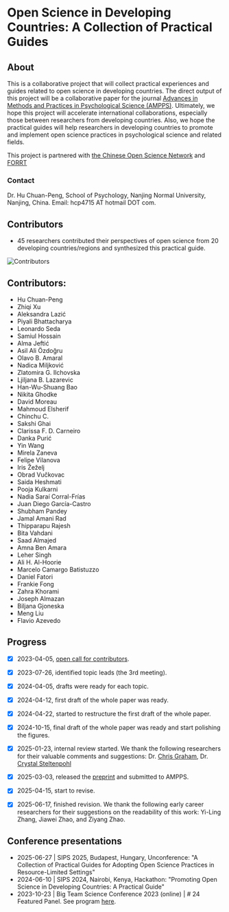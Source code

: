 # Open Science in Developing Countries: A Collection of Practical Guides

## About

This is a collaborative project that will collect practical experiences and guides related to open science in developing countries. The direct output of this project will be a collaborative paper for the journal [Advances in Methods and Practices in Psychological Science (AMPPS)](https://www.psychologicalscience.org/publications/ampps). Ultimately, we hope this project will accelerate international collaborations, especially those between researchers from developing countries. Also, we hope the practical guides will help researchers in developing countries to promote and implement open science practices in psychological science and related fields.

This project is partnered with [the Chinese Open Science Network](https://open-sci.cn/) and [FORRT](https://forrt.org/)

### Contact

Dr. Hu Chuan-Peng, School of Psychology, Nanjing Normal University, Nanjing, China. Email: hcp4715 AT hotmail DOT com.

## Contributors

-   45 researchers contributed their perspectives of open science from 20 developing countries/regions and synthesized this practical guide.

<!-- insert the png figure here: -->

![Contributors](Authors_Geo.png)

## Contributors:
- Hu Chuan-Peng  
- Zhiqi Xu  
- Aleksandra Lazić  
- Piyali Bhattacharya  
- Leonardo Seda  
- Samiul Hossain  
- Alma Jeftić  
- Asil Ali Özdoğru  
- Olavo B. Amaral  
- Nadica Miljković  
- Zlatomira G. Ilchovska  
- Ljiljana B. Lazarevic  
- Han-Wu-Shuang Bao  
- Nikita Ghodke  
- David Moreau  
- Mahmoud Elsherif  
- Chinchu C.  
- Sakshi Ghai  
- Clarissa F. D. Carneiro  
- Danka Purić  
- Yin Wang  
- Mirela Zaneva  
- Felipe Vilanova  
- Iris Žeželj  
- Obrad Vučkovac  
- Saida Heshmati  
- Pooja Kulkarni  
- Nadia Saraí Corral-Frías  
- Juan Diego García-Castro  
- Shubham Pandey  
- Jamal Amani Rad  
- Thipparapu Rajesh  
- Bita Vahdani  
- Saad Almajed  
- Amna Ben Amara  
- Leher Singh  
- Ali H. Al-Hoorie  
- Marcelo Camargo Batistuzzo  
- Daniel Fatori  
- Frankie Fong  
- Zahra Khorami  
- Joseph Almazan  
- Biljana Gjoneska  
- Meng Liu  
- Flavio Azevedo

## Progress

-   [x] 2023-04-05, [open call for contributors](https://x.com/hcp4715/status/1643636121081991169).

-   [x] 2023-07-26, identified topic leads (the 3rd meeting).

-   [x] 2024-04-05, drafts were ready for each topic.

-   [x] 2024-04-12, first draft of the whole paper was ready.

-   [x] 2024-04-22, started to restructure the first draft of the whole paper.

-   [x] 2024-10-15, final draft of the whole paper was ready and start polishing the figures.

-   [x] 2025-01-23, internal review started. We thank the following researchers for their valuable comments and suggestions: Dr. [Chris Graham](https://www.researchgate.net/profile/Chris-Graham-17), Dr. [Crystal Steltenpohl](https://cnsyoung.com/)

-   [x] 2025-03-03, released the [preprint](http://osf.io/7ubk2) and submitted to AMPPS.

-   [x] 2025-04-15, start to revise.

-   [x] 2025-06-17, finished revision. We thank the following early career researchers for their suggestions on the readability of this work: Yi-Ling Zhang, Jiawei Zhao, and Ziyang Zhao.

## Conference presentations
-   2025-06-27 \| SIPS 2025, Budapest, Hungary, Unconference: "A Collection of Practical Guides for Adopting Open Science Practices in Resource-Limited Settings"
-   2024-06-10 \| SIPS 2024, Nairobi, Kenya, Hackathon: "Promoting Open Science in Developing Countries: A Practical Guide"
-   2023-10-23 \| Big Team Science Conference 2023 (online) \| \# 24 Featured Panel. See program [here](https://bigteamscienceconference.github.io/program/).

<!-- env: run directly on Macbook Pro-->